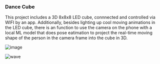 ### Dance Cube

This project includes a 3D 8x8x8 LED cube, connnected and controlled via WIFI by an app. Additionally, besides lighting up cool moving animations in the LED cube, there is an function to use the camera on the phone with a local ML model that does pose eatimation to project the real-time moving shape of the person in the camera frame into the cube in 3D.


![image](https://user-images.githubusercontent.com/89616796/231640521-6e43ef89-aa31-4e59-8e8f-6284d2ae8689.png)


![wave](https://user-images.githubusercontent.com/89616796/231642571-2c826fe3-f7d6-44e4-b82c-6db165e1cf98.gif)
